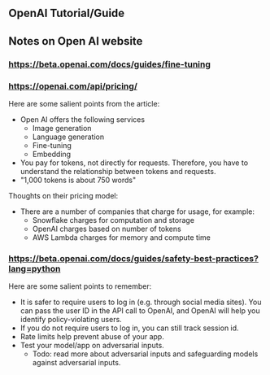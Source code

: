 ## OpenAI Tutorial/Guide 

## Notes on Open AI website 

### https://beta.openai.com/docs/guides/fine-tuning


### https://openai.com/api/pricing/
Here are some salient points from the article: 
* Open AI offers the following services 
    * Image generation 
    * Language generation 
    * Fine-tuning 
    * Embedding 
* You pay for tokens, not directly for requests. Therefore, you have to understand the relationship between tokens and requests. 
* "1,000 tokens is about 750 words" 

Thoughts on their pricing model: 
* There are a number of companies that charge for usage, for example: 
    * Snowflake charges for computation and storage
    * OpenAI charges based on number of tokens 
    * AWS Lambda charges for memory and compute time 

### https://beta.openai.com/docs/guides/safety-best-practices?lang=python
Here are some salient points to remember: 
* It is safer to require users to log in (e.g. through social media sites). You can pass the user ID in the API call to OpenAI, and OpenAI will help you identify policy-violating users. 
* If you do not require users to log in, you can still track session id. 
* Rate limits help prevent abuse of your app. 
* Test your model/app on adversarial inputs. 
    * Todo: read more about adversarial inputs and safeguarding models against adversarial inputs. 
